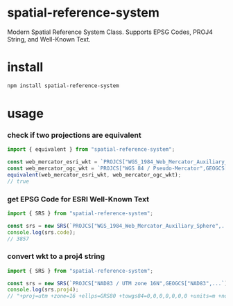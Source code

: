 # spatial-reference-system
Modern Spatial Reference System Class.  Supports EPSG Codes, PROJ4 String, and Well-Known Text.

# install
```bash
npm install spatial-reference-system
```

# usage
### check if two projections are equivalent
```js
import { equivalent } from "spatial-reference-system";

const web_mercator_esri_wkt = `PROJCS["WGS_1984_Web_Mercator_Auxiliary_Sphere",GEOGCS["GCS_WGS_1984",DATUM["D_WGS_1984",SPHEROID["WGS_1984",6378137.0,298.257223563]],PRIMEM["Greenwich",0.0],UNIT["Degree",0.017453292519943295]],PROJECTION["Mercator_Auxiliary_Sphere"],PARAMETER["False_Easting",0.0],PARAMETER["False_Northing",0.0],PARAMETER["Central_Meridian",0.0],PARAMETER["Standard_Parallel_1",0.0],PARAMETER["Auxiliary_Sphere_Type",0.0],UNIT["Meter",1.0]]`;
const web_mercator_ogc_wkt = `PROJCS["WGS 84 / Pseudo-Mercator",GEOGCS["WGS 84",DATUM["WGS_1984",SPHEROID["WGS 84",6378137,298.257223563,AUTHORITY["EPSG","7030"]],AUTHORITY["EPSG","6326"]],PRIMEM["Greenwich",0,AUTHORITY["EPSG","8901"]],UNIT["degree",0.0174532925199433,AUTHORITY["EPSG","9122"]],AUTHORITY["EPSG","4326"]],PROJECTION["Mercator_1SP"],PARAMETER["central_meridian",0],PARAMETER["scale_factor",1],PARAMETER["false_easting",0],PARAMETER["false_northing",0],UNIT["metre",1,AUTHORITY["EPSG","9001"]],AXIS["X",EAST],AXIS["Y",NORTH],EXTENSION["PROJ4","+proj=merc +a=6378137 +b=6378137 +lat_ts=0.0 +lon_0=0.0 +x_0=0.0 +y_0=0 +k=1.0 +units=m +nadgrids=@null +wktext  +no_defs"],AUTHORITY["EPSG","3857"]]`;
equivalent(web_mercator_esri_wkt, web_mercator_ogc_wkt);
// true
```

### get EPSG Code for ESRI Well-Known Text
```js
import { SRS } from "spatial-reference-system";

const srs = new SRS(`PROJCS["WGS_1984_Web_Mercator_Auxiliary_Sphere",...`);
console.log(srs.code);
// 3857
```

### convert wkt to a proj4 string
```js
import { SRS } from "spatial-reference-system";

const srs = new SRS(`PROJCS["NAD83 / UTM zone 16N",GEOGCS["NAD83",...`);
console.log(srs.proj4);
// "+proj=utm +zone=16 +ellps=GRS80 +towgs84=0,0,0,0,0,0,0 +units=m +no_defs"
```
